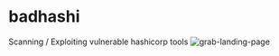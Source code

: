 # badhashi
Scanning / Exploiting vulnerable hashicorp tools
![grab-landing-page](https://github.com/grines/hashiscan/badhashi.gif)
